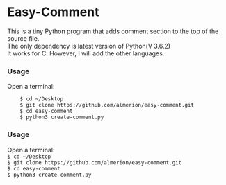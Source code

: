 # Easy-Comment  
  
 This is a tiny Python program that adds comment section to the top of the source file.  
 The only dependency is latest version of Python(V 3.6.2)  
 It works for C. However, I will add the other languages.  

### Usage
   Open a terminal:
```
	$ cd ~/Desktop
	$ git clone https://github.com/almerion/easy-comment.git
	$ cd easy-comment
	$ python3 create-comment.py
```
### Usage
   Open a terminal:  
	`$ cd ~/Desktop`  
	`$ git clone https://github.com/almerion/easy-comment.git`  
	`$ cd easy-comment`  
	`$ python3 create-comment.py` 

